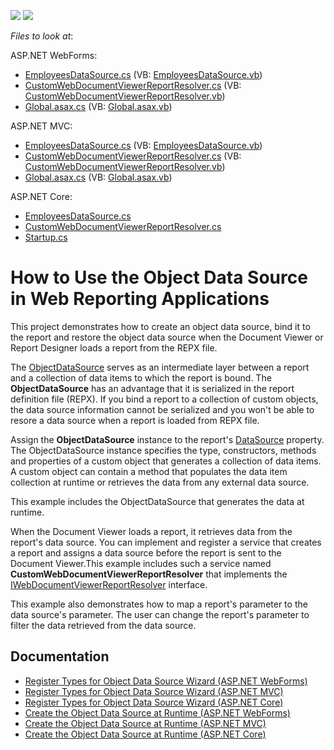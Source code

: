 <!-- default badges list -->
[![](https://img.shields.io/badge/Open_in_DevExpress_Support_Center-FF7200?style=flat-square&logo=DevExpress&logoColor=white)](https://supportcenter.devexpress.com/ticket/details/T915105)
[![](https://img.shields.io/badge/📖_How_to_use_DevExpress_Examples-e9f6fc?style=flat-square)](https://docs.devexpress.com/GeneralInformation/403183)
<!-- default badges end -->
<!-- default file list -->
*Files to look at*:

ASP.NET WebForms:

* [EmployeesDataSource.cs](./CS/Reporting-How-To-Use-Object-Data-Source/WebForms/CS/Reporting_ObjectDS_WebForms/ObjectDataSource/EmployeesDataSource.cs) (VB: [EmployeesDataSource.vb](./CS/Reporting-How-To-Use-Object-Data-Source/WebForms/VB/Reporting_ObjectDS_WebForms/ObjectDataSource/EmployeesDataSource.vb))
* [CustomWebDocumentViewerReportResolver.cs](/CS/Reporting-How-To-Use-Object-Data-Source/WebForms/CS/Reporting_ObjectDS_WebForms/Services/CustomWebDocumentViewerReportResolver.cs) (VB: [CustomWebDocumentViewerReportResolver.vb](./CS/Reporting-How-To-Use-Object-Data-Source/WebForms/VB/Reporting_ObjectDS_WebForms/Services/CustomWebDocumentViewerReportResolver.vb))
* [Global.asax.cs](./CS/Reporting-How-To-Use-Object-Data-Source/WebForms/CS/Reporting_ObjectDS_WebForms/Global.asax.cs) (VB: [Global.asax.vb](./CS/Reporting-How-To-Use-Object-Data-Source/WebForms/VB/Reporting_ObjectDS_WebForms/Global.asax.vb))

ASP.NET MVC:

* [EmployeesDataSource.cs](./CS/Reporting-How-To-Use-Object-Data-Source/MVC/CS/Reporting_ObjectDS_Mvc/ObjectDataSource/EmployeesDataSource.cs) (VB: [EmployeesDataSource.vb](./CS/Reporting-How-To-Use-Object-Data-Source/MVC/VB/Reporting_ObjectDS_Mvc/ObjectDataSource/EmployeesDataSource.vb))
* [CustomWebDocumentViewerReportResolver.cs](./CS/Reporting-How-To-Use-Object-Data-Source/MVC/CS/Reporting_ObjectDS_Mvc/Services/CustomWebDocumentViewerReportResolver.cs) (VB: [CustomWebDocumentViewerReportResolver.vb](./CS/Reporting-How-To-Use-Object-Data-Source/MVC/VB/Reporting_ObjectDS_Mvc/Services/CustomWebDocumentViewerReportResolver.vb))
* [Global.asax.cs](./CS/Reporting-How-To-Use-Object-Data-Source/MVC/CS/Reporting_ObjectDS_Mvc/Global.asax.cs) (VB: [Global.asax.vb](./CS/Reporting-How-To-Use-Object-Data-Source/MVC/VB/Reporting_ObjectDS_Mvc/Global.asax.vb))

ASP.NET Core:

* [EmployeesDataSource.cs](./CS/Reporting-How-To-Use-Object-Data-Source/AspNetCore/Reporting_ObjectDS_AspNetCore/DataSources/EmployeesDataSource.cs)
* [CustomWebDocumentViewerReportResolver.cs](./CS/Reporting-How-To-Use-Object-Data-Source/AspNetCore/Reporting_ObjectDS_AspNetCore/Services/CustomWebDocumentViewerReportResolver.cs) 
* [Startup.cs](./CS/Reporting-How-To-Use-Object-Data-Source/AspNetCore/Reporting_ObjectDS_AspNetCore/Startup.cs) 

<!-- default file list end -->

# How to Use the Object Data Source in Web Reporting Applications

This project demonstrates how to create an object data source, bind it to the report and restore the object data source when the Document Viewer or Report Designer loads a report from the REPX file.

The [ObjectDataSource](https://docs.devexpress.com/CoreLibraries/DevExpress.DataAccess.ObjectBinding.ObjectDataSource) serves as an intermediate layer between a report and a collection of data items to which the report is bound. The **ObjectDataSource** has an advantage that it is serialized in the report definition file (REPX). If you bind a report to a collection of custom objects, the data source information cannot be serialized and you won't be able to resore a data source when a report is loaded from REPX file.

Assign the **ObjectDataSource** instance to the report's [DataSource](https://docs.devexpress.com/XtraReports/DevExpress.XtraReports.UI.XtraReportBase.DataSource) property. The ObjectDataSource instance specifies the type, constructors, methods and properties of a custom object that generates a collection of data items. A custom object can contain a method that populates the data item collection at runtime or retrieves the data from any external data source. 

This example includes the ObjectDataSource that generates the data at runtime.

When the Document Viewer loads a report, it retrieves data from the report's data source. You can implement and register a service that creates a report and assigns a data source before the report is sent to the Document Viewer.This example includes such a service named **CustomWebDocumentViewerReportResolver** that implements the [IWebDocumentViewerReportResolver](https://docs.devexpress.com/XtraReports/DevExpress.XtraReports.Web.WebDocumentViewer.IWebDocumentViewerReportResolver) interface.    

This example also demonstrates how to map a report's parameter to the data source's parameter. The user can change the report's parameter to filter the data retrieved from the data source.

## Documentation

* [Register Types for Object Data Source Wizard (ASP.NET WebForms)](https://docs.devexpress.com/XtraReports/401228)
* [Register Types for Object Data Source Wizard (ASP.NET MVC)](https://docs.devexpress.com/XtraReports/401229)
* [Register Types for Object Data Source Wizard (ASP.NET Core)](https://docs.devexpress.com/XtraReports/401230)
* [Create the Object Data Source at Runtime (ASP.NET WebForms)](https://docs.devexpress.com/XtraReports/401900)
* [Create the Object Data Source at Runtime (ASP.NET MVC)](https://docs.devexpress.com/XtraReports/401901)
* [Create the Object Data Source at Runtime (ASP.NET Core)](https://docs.devexpress.com/XtraReports/401902)




